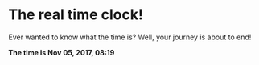 # The real time clock!

Ever wanted to know what the time is? Well, your journey is about to end!

**The time is Nov 05, 2017, 08:19**